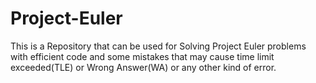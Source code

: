 # Project-Euler
This is a Repository that can be used for Solving Project Euler problems with efficient code and some mistakes that may cause time limit exceeded(TLE) or Wrong Answer(WA) or any other kind of error.
